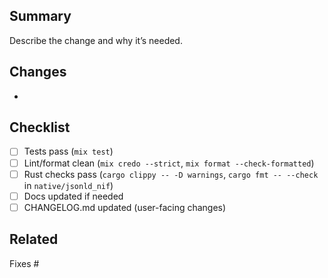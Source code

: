 ## Summary

Describe the change and why it’s needed.

## Changes
- 

## Checklist
- [ ] Tests pass (`mix test`)
- [ ] Lint/format clean (`mix credo --strict`, `mix format --check-formatted`)
- [ ] Rust checks pass (`cargo clippy -- -D warnings`, `cargo fmt -- --check` in `native/jsonld_nif`)
- [ ] Docs updated if needed
- [ ] CHANGELOG.md updated (user-facing changes)

## Related
Fixes #
